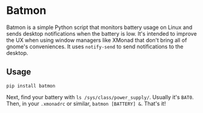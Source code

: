 # Batmon

Batmon is a simple Python script that monitors battery usage on Linux and sends desktop notifications when the battery is low. It's intended to improve the UX when using window managers like XMonad that don't bring all of gnome's conveniences. It uses `notify-send` to send notifications to the desktop.

## Usage
```
pip install batmon
```
Next, find your battery with `ls /sys/class/power_supply/`. Usually it's `BAT0`.
Then, in your `.xmonadrc` or similar, `batmon [BATTERY] &`. That's it!

